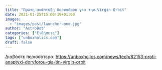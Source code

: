 ```yaml
---
title: "Πρώτη ανάπτυξη δορυφόρου για την Virgin Orbit"
date: 2021-01-25T15:00:19+01:00
images:
  - "images/post/launcher-one.jpg"
author: "AstroBot"
categories: ["Ειδήσεις"]
tags: ["unboxholics.com"]
draft: false
---
```




Διαβάστε περισσότερα: https://unboxholics.com/news/tech/82153-proti-anaptyxi-doryforou-gia-tin-virgin-orbit
